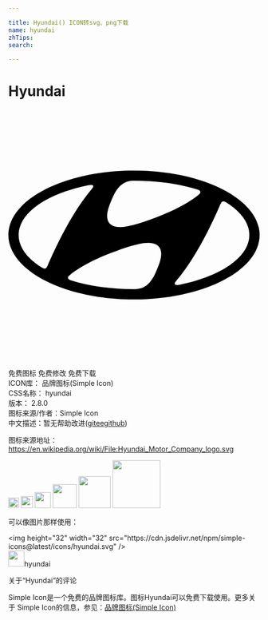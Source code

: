 ```yaml
---

title: Hyundai() ICON转svg、png下载
name: hyundai
zhTips: 
search: 

---
```


# Hyundai  <small style="font-size: 60%;font-weight: 100"></small>

<div id="svg" class="svg-wrap">
<svg role="img" viewBox="0 0 24 24" xmlns="http://www.w3.org/2000/svg"><title>Hyundai icon</title><path d="M11.999 18.145c6.627 0 12.001-2.751 12.001-6.144 0-3.395-5.374-6.146-12.001-6.146C5.374 5.855 0 8.606 0 12.001c0 3.393 5.374 6.144 11.999 6.144m2.26-3.015c-.2.464-.545 1.454-1.336 1.85-.24.119-.537.174-.8.185H12c-2.214 0-4.276-.31-6.002-.834l-.066-.025c-.16-.053-.24-.127-.24-.218 0-.079.043-.14.099-.195l.109-.097c.4-.332 1.598-1.2 3.858-2.067.793-.301 1.786-.679 2.825-.9.608-.126 2.868-.473 1.675 2.301m6.062-6.194c.043-.074.1-.137.203-.142.056-.006.132.007.248.08 1.409.867 2.245 1.952 2.245 3.125 0 2.118-2.724 3.94-6.62 4.735-.248.05-.416.048-.471-.015-.04-.038-.05-.106 0-.19a.815.815 0 01.104-.145c2.12-2.5 3.736-6.189 4.195-7.253.035-.074.068-.147.096-.195M9.777 8.857c.2-.463.545-1.454 1.335-1.846.24-.12.537-.178.8-.185.061-.002.104 0 .12 0 2.217 0 4.276.306 6.004.833.013.006.053.02.066.025.16.054.24.127.24.218 0 .079-.042.137-.098.193a1.89 1.89 0 01-.11.096c-.397.335-1.598 1.201-3.858 2.068-.795.304-1.786.679-2.822.899-.61.13-2.87.474-1.677-2.3M7.6 7.264c.25-.048.415-.048.476.015.035.04.045.106-.002.19a.89.89 0 01-.104.142c-2.12 2.503-3.737 6.189-4.198 7.256a2.313 2.313 0 01-.096.195c-.04.073-.099.136-.2.142-.056.005-.135-.011-.251-.081C1.817 14.256.98 13.172.98 11.999c0-2.118 2.724-3.94 6.62-4.735Z"/></svg>
</div>
<detail full-name='hyundai'></detail>

<div class="detail-page">
<p>
<span><span class="badge-success badge">免费图标</span> <span class="badge-success badge">免费修改</span>  <span class="badge-success badge">免费下载</span> </span>
<br/>
<span>
ICON库：
<span class="badge-secondary badge">品牌图标(Simple Icon)</span> 
</span>
<br/>
<span>
CSS名称：
<span class="badge-secondary badge">hyundai</span> 
</span>

<br/>
<span>
版本：
<span class="badge-secondary badge">2.8.0</span> 
</span>
<br/>
<span>图标来源/作者：<span class="badge-light badge">Simple Icon</span></span> 
<br/>
<span class="zh-detail">中文描述：暂无<span class="help-link"><span>帮助改进</span>(<a href="https://gitee.com/liuwave/icon-helper/edit/master/json/brands/hyundai.json" target="_blank" rel="noopener noreferrer">gitee</a><a href="https://github.com/liuwave/icon-helper/edit/master/json/brands/hyundai.json" target="_blank" rel="noopener noreferrer">github</a></span>)</span><br/>
</p>
</div><div class="description description alert alert-light"><p>图标来源地址：<a href="https://en.wikipedia.org/wiki/File:Hyundai_Motor_Company_logo.svg" target="_blank" rel="noopener noreferrer">https://en.wikipedia.org/wiki/File:Hyundai_Motor_Company_logo.svg</a></p></div>
<div class="alert alert-dark">
<img height="21" width="21" src="https://cdn.jsdelivr.net/npm/simple-icons@latest/icons/hyundai.svg" />
<img height="24" width="24" src="https://cdn.jsdelivr.net/npm/simple-icons@latest/icons/hyundai.svg" />
<img height="32" width="32" src="https://cdn.jsdelivr.net/npm/simple-icons@latest/icons/hyundai.svg" />
<img height="48" width="48" src="https://cdn.jsdelivr.net/npm/simple-icons@latest/icons/hyundai.svg" />
<img height="64" width="64" src="https://cdn.jsdelivr.net/npm/simple-icons@latest/icons/hyundai.svg" />
<img height="96" width="96" src="https://cdn.jsdelivr.net/npm/simple-icons@latest/icons/hyundai.svg" />

</div>
<div>
  <p>可以像图片那样使用：    
  </p>
  <div class="alert alert-primary" style="font-size: 14px">
    &lt;img height="32" width="32" src="https://cdn.jsdelivr.net/npm/simple-icons@latest/icons/hyundai.svg" /&gt;
    <copy-btn content='<img height="32" width="32" src="https://cdn.jsdelivr.net/npm/simple-icons@latest/icons/hyundai.svg" />'></copy-btn>
  </div>
  <div class="alert alert-secondary">
    <img height="32" width="32" src="https://cdn.jsdelivr.net/npm/simple-icons@latest/icons/hyundai.svg" />hyundai
    <copy-btn content="hyundai" btn-title="复制图标名称"></copy-btn>
  </div>
</div>

<Vssue title="关于“Hyundai”的评论" >关于“Hyundai”的评论</Vssue>


<div><p>Simple Icon是一个免费的品牌图标库。图标Hyundai可以免费下载使用。更多关于  Simple Icon的信息，参见：<a target="_blank" href="https://iconhelper.cn/brands.html">品牌图标(Simple Icon)</a>
</p></div>
